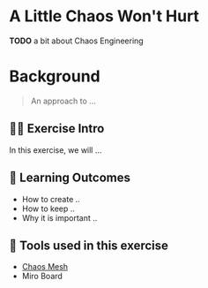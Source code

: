 # A Little Chaos Won't Hurt

**TODO** a bit about Chaos Engineering

# Background
> An approach to ...
## 👨‍🍳 Exercise Intro
In this exercise, we will ...

## 🔮 Learning Outcomes
- How to create ..
- How to keep ..
- Why it is important ..

## 🔨 Tools used in this exercise
- [Chaos Mesh](https://chaos-mesh.org/)
- Miro Board
